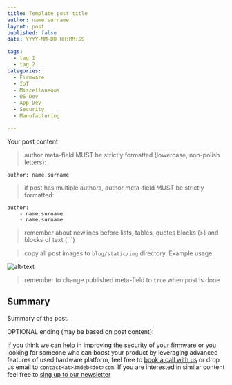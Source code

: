 ```yaml
---
title: Template post title
author: name.surname
layout: post
published: false
date: YYYY-MM-DD HH:MM:SS

tags:
  - tag 1
  - tag 2
categories:
  - Firmware
  - IoT
  - Miscellaneous
  - OS Dev
  - App Dev
  - Security
  - Manufacturing

---
```


Your post content

> author meta-field MUST be strictly formatted (lowercase, non-polish letters):

```
author: name.surname
```

> if post has multiple authors, author meta-field MUST be strictly formatted:

```
author:
    - name.surname
    - name.surname
```

> remember about newlines before lists, tables, quotes blocks (>) and blocks of
  text (\`\`\`)

> copy all post images to `blog/static/img` directory. Example usage:

![alt-text](/img/file-name.jpg)

> remember to change published meta-field to `true` when post is done

## Summary

Summary of the post.

OPTIONAL ending (may be based on post content):

If you think we can help in improving the security of your firmware or you
looking for someone who can boost your product by leveraging advanced features
of used hardware platform, feel free to [book a call with us](https://calendly.com/3mdeb/consulting-remote-meeting)
or drop us email to `contact<at>3mdeb<dot>com`. If you are interested in similar
content feel free to [sing up to our newsletter](http://eepurl.com/gfoekD)

